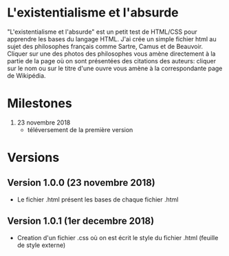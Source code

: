 # L'existentialisme et l'absurde
"L'existentialisme et l'absurde" est un petit test de HTML/CSS pour apprendre les bases du langage HTML. J'ai crée un simple fichier html au sujet des philosophes français comme Sartre, Camus et de Beauvoir. Cliquer sur une des photos des philosophes vous amène directement à la partie de la page où on sont présentées des citations des auteurs: cliquer sur le nom ou sur le titre d'une ouvre vous amène à la correspondante page de Wikipédia.

# Milestones 
1. 23 novembre 2018 
   - téléversement de la première version

# Versions
## Version 1.0.0 (23 novembre 2018)
- Le fichier .html présent les bases de chaque fichier .html 
## Version 1.0.1 (1er decembre 2018)
- Creation d'un fichier .css où on est écrit le style 
du fichier .html (feuille de style externe)
